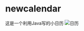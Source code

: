 # newcalendar
这是一个利用Java写的小日历
![日历](https://user-images.githubusercontent.com/87109536/184080198-03d4fa95-43fc-461d-a02f-9c48276921fc.png)

